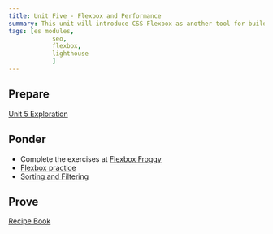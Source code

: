```yaml
---
title: Unit Five - Flexbox and Performance
summary: This unit will introduce CSS Flexbox as another tool for building webpage layouts. We will also learn how to further organize our code with ES Modules.
tags: [es modules,
			seo,
		 	flexbox,
			lighthouse
			]
---
```


## Prepare

[Unit 5 Exploration](../../prepare/unit5)

## Ponder

- Complete the exercises at [Flexbox Froggy](https://flexboxfroggy.com)
- [Flexbox practice](https://byui-cit.github.io/learning-modules/modules/css/flexbox/ponder1/)
- [Sorting and Filtering](https://byui-cit.github.io/learning-modules/modules/js/sorting-filtering/ponder1/)

## Prove

[Recipe Book](../../prove/recipe-book)
